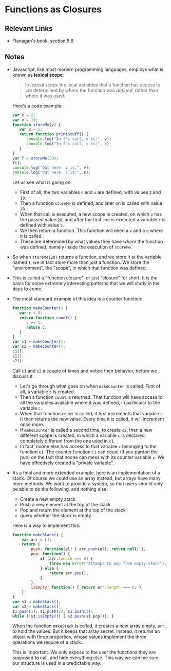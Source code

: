 # Functions as Closures

## Relevant Links

- Flanagan's book, section 8.6

## Notes

- Javascript, like most modern programming languages, employs what is known as **lexical scope**:

    > In *lexical scope* the local variables that a function has access to are determined by where the function was *defined*, rather than where it was *used*.

    Here's a code example:

    ```javascript
    var c = 2;
    var v = 10;
    function storeMe(v) {
       var c = 5;
       return function printStuff() {
          console.log("In f's call, v is:", v);
          console.log("In f's call, c is:", c);
       }
    }
    var f = storeMe(20);
    f();
    console.log("Out here, v is:", v);
    console.log("Out here, c is:", c);
    ```

    Let us see what is going on:
    - First of all, the two variables `c` and `v` are defined, with values `2` and `10`.
    - Then a function `storeMe` is defined, and later on is called with value `20`.
    - When that call is executed, a new scope is created, on which `v` has the passed value `20`, and after the first line is executed a variable `c` is defined with value `5`.
    - We then return a function. This function will need a `v` and a `c` where it is called.
    - These are determined by what values they have *where* the function was defined, namely inside the execution of `storeMe`.
- So when `storeMe(20)` returns a function, and we store it at the variable named `f`, we in fact store more than just a function. We store the "environment", the "scope", in which that function was defined.
- This is called a "function closure", or just "closure" for short. It is the basis for some extremely interesting patterns that we will study in the days to come.
- The most standard example of this idea is a counter function:
    ```javascript
    function makeCounter() {
       var c = 0;
       return function count() {
          c += 1;
          return c;
       }
    }
    var c1 = makeCounter();
    var c2 = makeCounter();
    c1();
    c1();
    c2();
    ```

    Call `c1` and `c2` a couple of times and notice their behavior, before we discuss it.

    - Let's go through what goes on when `makeCounter` is called. First of all, a variable `c` is created.
    - Then a function `count` is returned. That function will have access to all the variables available where it was defined, in particular to the variable `c`.
    - When that function `count` is called, it first increments that variable `c`. It then returns the new value. Every time it is called, it will increment once more.
    - If `makeCounter` is called a second time, to create `c2`, then a new different scope is created, in which a variable `c` is declared, completely different from the one used in `c1`.
    - In fact, noone else has access to that variable `c` belonging to the function `c1`. The counter function `c1` can count (if you pardon the pun) on the fact that noone can mess with its counter variable `c`. We have effectively created a "private variable".
- As a final and more extended example, here is an implementation of a stack. Of course we could use an array instead, but arrays have many more methods. We want to provide a system, so that users should only be able to do the following, and nothing else:
    - Create a new empty stack
    - Push a new element at the top of the stack
    - Pop and return the element at the top of the stack
    - query whether the stack is empty

    Here is a way to implement this:

    ```javascript
    function makeStack() {
        var arr = [];
        return {
            push: function(el) { arr.push(el); return null; },
            pop: function() {
                if (arr.length === 0) {
                    throw new Error("Attempt to pop from empty stack");
                } else {
                    return arr.pop();
                }
            },
            isEmpty: function() { return arr.length === 0; }
        };
    }
    var s1 = makeStack();
    var s2 = makeStack();
    s1.push(1); s1.push(2); s1.push(3);
    while (!s1.isEmpty()) { s2.push(s1.pop()); }
    ```

    When the function `makeStack` is called, it creates a new array empty, `arr`, to hold the values. But it keeps that array secret. Instead, it returns an object with three properties, whose values implement the three operations we
    require of a stack.

    This is important. We only expose to the user the functions they are supposed to call, and hide everything else. This way we can me sure our structure is used in a predictable way.
